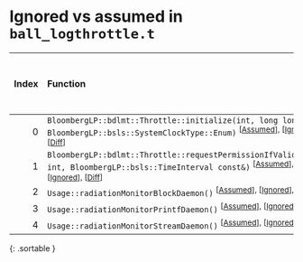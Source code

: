 # Ignored vs assumed in `ball_logthrottle.t`

<script src="../sorttable.js"></script>

|   Index | Function                                                                                                                                                                                  |   Difference in number of lines |   Function size difference in bytes | Number of lines in assumed build   | Number of bytes in assumed build   | Number of lines in ignored build   | Number of bytes in ignored build   |
|--------:|:------------------------------------------------------------------------------------------------------------------------------------------------------------------------------------------|--------------------------------:|------------------------------------:|:-----------------------------------|:-----------------------------------|:-----------------------------------|:-----------------------------------|
|       0 | `BloombergLP::bdlmt::Throttle::initialize(int, long long, BloombergLP::bsls::SystemClockType::Enum)` <sup>\[[Assumed](0-assume)\], \[[Ignored](0-none)\], \[[Diff](0-diff.html)\]         |                               1 |                                   0 | 96                                 | 4,483,824                          | 96                                 | 4,488,112                          |
|       1 | `BloombergLP::bdlmt::Throttle::requestPermissionIfValid(bool*, int, BloombergLP::bsls::TimeInterval const&)` <sup>\[[Assumed](1-assume)\], \[[Ignored](1-none)\], \[[Diff](1-diff.html)\] |                              -3 |                                 -32 | 208                                | 4,484,144                          | 240                                | 4,488,432                          |
|       2 | `Usage::radiationMonitorBlockDaemon()` <sup>\[[Assumed](2-assume)\], \[[Ignored](2-none)\], \[[Diff](2-diff.html)\]                                                                       |                             -17 |                                 -32 | 1,216                              | 4,221,200                          | 1,248                              | 4,221,232                          |
|       3 | `Usage::radiationMonitorPrintfDaemon()` <sup>\[[Assumed](3-assume)\], \[[Ignored](3-none)\], \[[Diff](3-diff.html)\]                                                                      |                             -17 |                                 -32 | 1,056                              | 4,222,416                          | 1,088                              | 4,222,480                          |
|       4 | `Usage::radiationMonitorStreamDaemon()` <sup>\[[Assumed](4-assume)\], \[[Ignored](4-none)\], \[[Diff](4-diff.html)\]                                                                      |                             -17 |                                 -32 | 1,216                              | 4,219,984                          | 1,248                              | 4,219,984                          |
{: .sortable }

